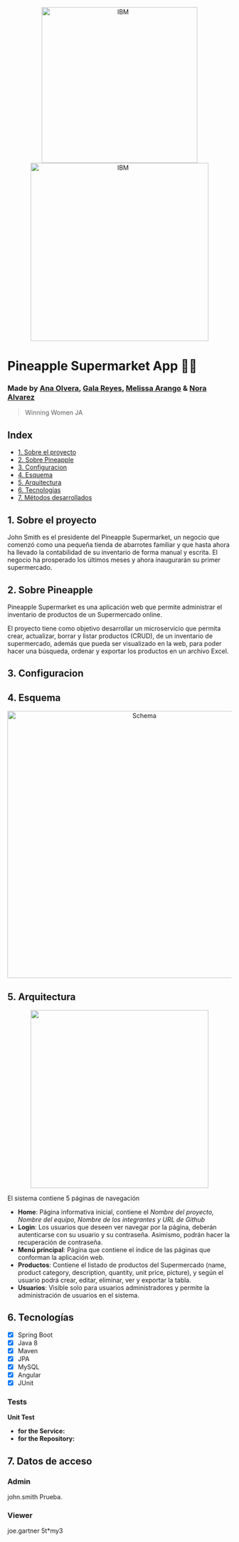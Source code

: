 <p align="center">
  <img width=350px src="https://user-images.githubusercontent.com/68023969/142963908-ae749661-69ff-4696-90ac-fc53be23dc22.png" alt="IBM">
  <a title="IBM" target="_blank" href= "https://github.com/ana-olvera/grupo-2-pineapple-supermarket-app">
    <img width=400px src="https://user-images.githubusercontent.com/68023969/142961202-dbfa84a9-7157-4429-9fbe-1c4136498de5.jpg" alt="IBM">
  </a>

</p>

# Pineapple Supermarket App 👩‍💻
### Made by [Ana Olvera](https://github.com/ana-olvera), [Gala Reyes](https://github.com/GalaKarinaRP), [Melissa Arango](https://github.com/emae1712) & [Nora Alvarez](https://github.com/NoraAlvarezCovarrubias)
>Winning Women JA
## Index

* [1. Sobre el proyecto](#1-sobre-el-proyecto)
* [2. Sobre Pineapple](#2-sobre-pineapple)
* [3. Configuracion](#3-configuracion)
* [4. Esquema](#4-esquema)
* [5. Arquitectura](#5-arquitectura)
* [6. Tecnologías](#6-tecnologias)
* [7. Métodos desarrollados](#7-metodos-desarrollados)

## 1. Sobre el proyecto

John Smith es el presidente del Pineapple Supermarket, un negocio que comenzó como una pequeña tienda de abarrotes familiar y que hasta ahora ha llevado la contabilidad de su inventario de forma manual y escrita. El negocio ha prosperado los últimos meses y ahora inaugurarán su primer supermercado.

## 2. Sobre Pineapple

Pineapple Supermarket es una aplicación web que permite administrar el inventario de productos de un Supermercado online.

El proyecto tiene como objetivo desarrollar un microservicio que permita crear, actualizar, borrar y listar productos (CRUD), de un inventario de supermercado, además que pueda ser visualizado en la web, para poder hacer una búsqueda, ordenar y exportar los productos en un archivo Excel.

## 3. Configuracion

## 4. Esquema

<p align="center">
  <img width=600px src="https://user-images.githubusercontent.com/68023969/142964935-4d11d6f3-4b65-46c2-9f2f-62fea19f478a.jpg" alt="Schema">
</p>


## 5. Arquitectura

<p align="center">
  <img  height="400px" src="https://user-images.githubusercontent.com/68023969/142970884-a199f450-fb50-4d1f-8099-dfc92c18895c.jpg">
</p>

 El sistema contiene 5 páginas de navegación

 * **Home**: Página informativa inicial, contiene el	*Nombre del proyecto, Nombre del equipo, Nombre de los integrantes y	URL de Github*
 * **Login**: Los usuarios que deseen ver navegar por la página, deberán autenticarse con su usuario y su contraseña. Asimismo, podrán hacer la recuperación de contraseña.
 * **Menú principal**: Página que contiene el índice de las páginas que conforman la aplicación web.
 * **Productos**: Contiene el listado de productos del Supermercado (name, product category, description, quantity, unit price, picture), y según el usuario podrá crear, editar, eliminar, ver y exportar la tabla.
 * **Usuarios**: Visible solo para usuarios administradores y permite la administración de usuarios en el sistema.

 ## 6. Tecnologías

- [x] Spring Boot
- [x] Java 8
- [x] Maven
- [x] JPA
- [x] MySQL
- [x] Angular
- [x] JUnit

### Tests

**Unit Test**

   * **for the Service:**
   * **for the Repository:**

 ## 7. Datos de acceso
### Admin
john.smith
Prueba.

### Viewer
joe.gartner
5t*my3
